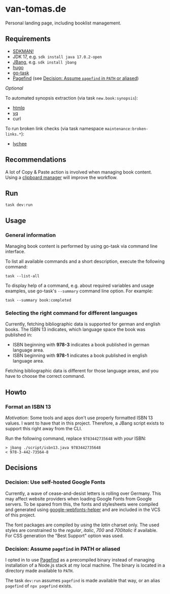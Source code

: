 # van-tomas.de

Personal landing page, including booklist management.

## Requirements

- [SDKMAN!](https://sdkman.io/)
- JDK 17, e.g. `sdk install java 17.0.2-open`
- [JBang](https://www.jbang.dev/), e.g. `sdk install jbang`
- [hugo](https://gohugo.io/installation/)
- [go-task](https://taskfile.dev/installation/)
- [Pagefind](https://pagefind.app/docs/installation/) (see [Decision: Assume `pagefind` in `PATH` or aliased](#decision-assume-pagefind-in-path-or-aliased))

_Optional_

To automated synopsis extraction (via task `new.book:synopsis`):

- [htmlq](https://github.com/mgdm/htmlq)
- [yq](https://github.com/mikefarah/yq)
- curl

To run broken link checks (via task namespace `maintenance:broken-links.*`):

- [lychee](https://lychee.cli.rs/)

## Recommendations

A lot of Copy & Paste action is involved when managing book content. Using a
[clipboard manager](https://github.com/p0deje/Maccy) will improve the workflow.

## Run

    task dev:run

## Usage

### General information

Managing book content is performed by using go-task via command line interface.

To list all available commands and a short description, execute the following
command:

    task --list-all

To display help of a command, e.g. about required variables and usage examples, 
use go-task's `--summary` command line option. For example:

    task --summary book:completed

### Selecting the right command for different languages

Currently, fetching bibliographic data is supported for german and english 
books. The ISBN 13 indicates, which language space the book was published in:

* ISBN beginning with **978-3** indicates a book published in german language area.
* ISBN beginning with **978-1** indicates a book published in english language area.

Fetching bibliographic data is different for those language areas, and you have 
to choose the correct command.

## Howto

### Format an ISBN 13

_Motivation_: Some tools and apps don't use properly formatted ISBN 13 values.
I want to have that in this project. Therefore, a JBang script exists to
support this right away from the CLI.

Run the following command, replace `9783442735648` with _your_ ISBN:

```
> jbang ./script/isbn13.java 9783442735648
< 978-3-442-73564-8
```

## Decisions

### Decision: Use self-hosted Google Fonts

Currently, a wave of cease-and-desist letters is rolling over Germany. This may
affect website providers when loading Google Fonts from Google servers. To be
spared from this, the fonts and stylesheets were compiled and generated using
[google-webfonts-helper](https://gwfh.mranftl.com/fonts) and
are included in the VCS of this project.

The font packages are compiled by using the _latin_ charset only. The used
styles are constrained to the _regular_, _italic_, _700_ and _700italic_ if
available. For CSS generation the "Best Support" option was used.

### Decision: Assume `pagefind` in PATH or aliased

I opted in to use [Pagefind](https://pagefind.app/docs/installation/) as a 
precompiled binary instead of managing installation of a Node.js stack at my 
local machine. The binary is located in a directory made available to `PATH`. 

The task `dev:run` assumes `pagefind` is made available that way, or an alias 
`pagefind` of `npx pagefind` exists.